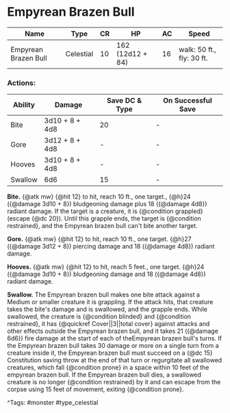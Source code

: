 # Empyrean Brazen Bull

| Name | Type | CR | HP | AC | Speed |
|------|------|----|----|----|-------|
| Empyrean Brazen Bull | Celestial | 10 | 162 (12d12 + 84) | 16 | walk: 50 ft., fly: 30 ft. |

### Actions:

| Ability | Damage | Save DC & Type | On Successful Save |
|---------|--------|----------------|--------------------|
| Bite | 3d10 + 8 + 4d8 | 20 | - |
| Gore | 3d12 + 8 + 4d8 | - | - |
| Hooves | 3d10 + 8 + 4d8 | - | - |
| Swallow | 6d6 | 15 | - |


**Bite.** {@atk mw} {@hit 12} to hit, reach 10 ft., one target., {@h}24 ({@damage 3d10 + 8}) bludgeoning damage plus 18 ({@damage 4d8}) radiant damage. If the target is a creature, it is {@condition grappled} (escape {@dc 20}). Until this grapple ends, the target is {@condition restrained}, and the Empyrean brazen bull can't bite another target.

**Gore.** {@atk mw} {@hit 12} to hit, reach 10 ft., one target. {@h}27 ({@damage 3d12 + 8}) piercing damage and 18 ({@damage 4d8}) radiant damage.

**Hooves.** {@atk mw} {@hit 12} to hit, reach 5 feet., one target. {@h}24 ({@damage 3d10 + 8}) bludgeoning damage and 18 ({@damage 4d8}) radiant damage.

**Swallow.** The Empyrean brazen bull makes one bite attack against a Medium or smaller creature it is grappling. If the attack hits, that creature takes the bite's damage and is swallowed, and the grapple ends. While swallowed, the creature is {@condition blinded} and {@condition restrained}, it has {@quickref Cover||3||total cover} against attacks and other effects outside the Empyrean brazen bull, and it takes 21 ({@damage 6d6}) fire damage at the start of each of theEmpyrean brazen bull's turns. If the Empyrean brazen bull takes 30 damage or more on a single turn from a creature inside it, the Empyrean brazen bull must succeed on a {@dc 15} Constitution saving throw at the end of that turn or regurgitate all swallowed creatures, which fall {@condition prone} in a space within 10 feet of the empyrean brazen bull. If the Empyrean brazen bull dies, a swallowed creature is no longer {@condition restrained} by it and can escape from the corpse using 15 feet of movement, exiting {@condition prone}.

^Tags: #monster #type_celestial